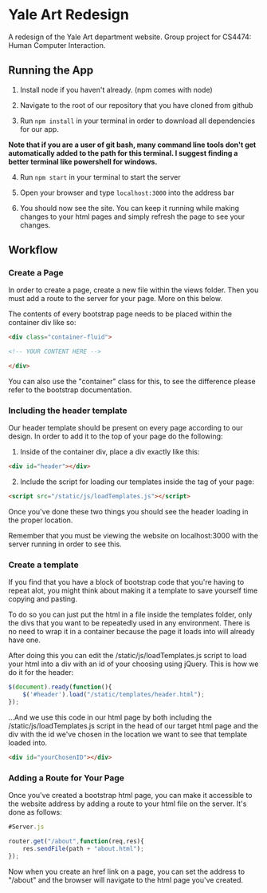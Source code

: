 # Yale Art Redesign
A redesign of the Yale Art department website. Group project for CS4474: Human Computer Interaction.

## Running the App

1. Install node if you haven't already. (npm comes with node)

2. Navigate to the root of our repository that you have cloned from github

3. Run ```npm install``` in your terminal in order to download all dependencies for our app.

**Note that if you are a user of git bash, many command line tools don't get automatically added to the path for this terminal. I suggest finding a better terminal like powershell for windows.**

4. Run ```npm start``` in your terminal to start the server

5. Open your browser and type ```localhost:3000``` into the address bar

6. You should now see the site. You can keep it running while making changes to your html pages and simply refresh the page to see your changes.

## Workflow

### Create a Page
In order to create a page, create a new file within the views folder. Then you must add a route to the server for your page. More on this below. 

The contents of every bootstrap page needs to be placed within the container div like so:

```html
<div class="container-fluid">

<!-- YOUR CONTENT HERE -->

</div>
```

You can also use the "container" class for this, to see the difference please refer to the bootstrap documentation.
 
### Including the header template

Our header template should be present on every page according to our design. In order to add it to the top of your page do the following:

1. Inside of the container div, place a div exactly like this:

```html
<div id="header"></div>
```

2. Include the script for loading our templates inside the <head> tag of your page:

```html
<script src="/static/js/loadTemplates.js"></script>
```

Once you've done these two things you should see the header loading in the proper location.

Remember that you must be viewing the website on localhost:3000 with the server running in order to see this. 




### Create a template

If you find that you have a block of bootstrap code that you're having to repeat alot, you might think about making it a template to save yourself time copying and pasting.

To do so you can just put the html in a file inside the templates folder, only the divs that you want to be repeatedly used in any environment. There is no need to wrap it in a container because the page it loads into will already have one.

After doing this you can edit the /static/js/loadTemplates.js script to load your html into a div with an id of your choosing using jQuery. This is how we do it for the header:

```javascript
$(document).ready(function(){
	$('#header').load("/static/templates/header.html");
});
```

...And we use this code in our html page by both including the /static/js/loadTemplates.js script in the head of our target html page and the div with the id we've chosen in the location we want to see that template loaded into.

```html
<div id="yourChosenID"></div>
```




### Adding a Route for Your Page

Once you've created a bootstrap html page, you can make it accessible to the website address by adding a route to your html file on the server. It's done as follows:

```javascript
#Server.js

router.get("/about",function(req,res){
	res.sendFile(path + "about.html");
});
```

Now when you create an href link on a page, you can set the address to "/about" and the browser will navigate to the html page you've created.